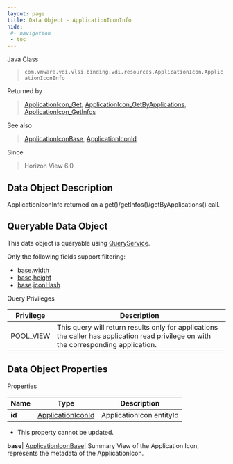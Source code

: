 ```yaml
---
layout: page
title: Data Object - ApplicationIconInfo
hide:
 #- navigation
 - toc
---
```






Java Class  
> `com.vmware.vdi.vlsi.binding.vdi.resources.ApplicationIcon.ApplicationIconInfo`

Returned by  
> [ApplicationIcon_Get](vdi.resources.ApplicationIcon.md#get), [ApplicationIcon_GetByApplications](vdi.resources.ApplicationIcon.md#getByApplications), [ApplicationIcon_GetInfos](vdi.resources.ApplicationIcon.md#getInfos)

See also  
> [ApplicationIconBase](vdi.resources.ApplicationIcon.ApplicationIconBase.md), [ApplicationIconId](vdi.entity.ApplicationIconId.md)

Since  
> Horizon View 6.0


## Data Object Description 

ApplicationIconInfo returned on a get()/getInfos()/getByApplications() call. 

##  Queryable Data Object 

This data object is queryable using [QueryService](vdi.query.QueryService.md "QueryService"). 

Only the following fields support filtering: 

  * [base](vdi.resources.ApplicationIcon.ApplicationIconInfo.md#base).[width](vdi.resources.ApplicationIcon.ApplicationIconBase.md#width)
  * [base](vdi.resources.ApplicationIcon.ApplicationIconInfo.md#base).[height](vdi.resources.ApplicationIcon.ApplicationIconBase.md#height)
  * [base](vdi.resources.ApplicationIcon.ApplicationIconInfo.md#base).[iconHash](vdi.resources.ApplicationIcon.ApplicationIconBase.md#iconHash)



Query Privileges 

Privilege |  Description   
---|---  
POOL_VIEW|  This query will return results only for applications the caller has application read privilege on with the corresponding application.   
  


## Data Object Properties

Properties

Name |  Type |  Description   
---|---|---  
**id**| [ApplicationIconId](vdi.entity.ApplicationIconId.md)|  ApplicationIcon entityId   


 * This property cannot be updated.

  
**base**| [ApplicationIconBase](vdi.resources.ApplicationIcon.ApplicationIconBase.md)|  Summary View of the Application Icon, represents the metadata of the ApplicationIcon.   
  
  

  

